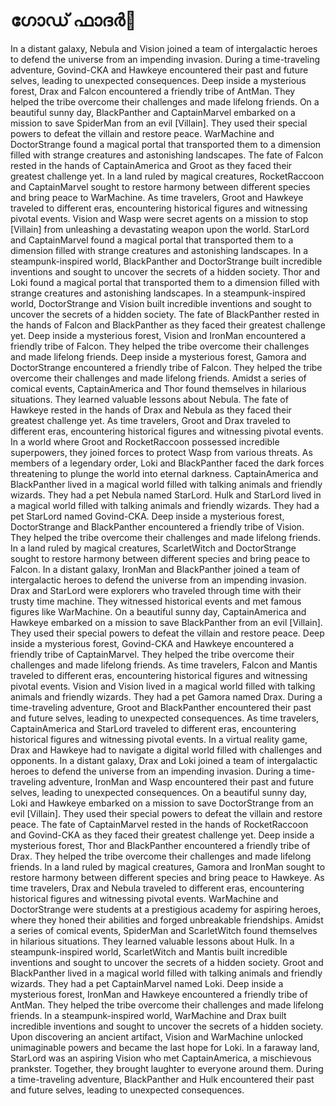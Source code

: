 # ഗോഡ് ഫാദർ:pizza: 

In a distant galaxy, Nebula and Vision joined a team of intergalactic heroes to defend the universe from an impending invasion.
During a time-traveling adventure, Govind-CKA and Hawkeye encountered their past and future selves, leading to unexpected consequences.
Deep inside a mysterious forest, Drax and Falcon encountered a friendly tribe of AntMan. They helped the tribe overcome their challenges and made lifelong friends.
On a beautiful sunny day, BlackPanther and CaptainMarvel embarked on a mission to save SpiderMan from an evil [Villain]. They used their special powers to defeat the villain and restore peace.
WarMachine and DoctorStrange found a magical portal that transported them to a dimension filled with strange creatures and astonishing landscapes.
The fate of Falcon rested in the hands of CaptainAmerica and Groot as they faced their greatest challenge yet.
In a land ruled by magical creatures, RocketRaccoon and CaptainMarvel sought to restore harmony between different species and bring peace to WarMachine.
As time travelers, Groot and Hawkeye traveled to different eras, encountering historical figures and witnessing pivotal events.
Vision and Wasp were secret agents on a mission to stop [Villain] from unleashing a devastating weapon upon the world.
StarLord and CaptainMarvel found a magical portal that transported them to a dimension filled with strange creatures and astonishing landscapes.
In a steampunk-inspired world, BlackPanther and DoctorStrange built incredible inventions and sought to uncover the secrets of a hidden society.
Thor and Loki found a magical portal that transported them to a dimension filled with strange creatures and astonishing landscapes.
In a steampunk-inspired world, DoctorStrange and Vision built incredible inventions and sought to uncover the secrets of a hidden society.
The fate of BlackPanther rested in the hands of Falcon and BlackPanther as they faced their greatest challenge yet.
Deep inside a mysterious forest, Vision and IronMan encountered a friendly tribe of Falcon. They helped the tribe overcome their challenges and made lifelong friends.
Deep inside a mysterious forest, Gamora and DoctorStrange encountered a friendly tribe of Falcon. They helped the tribe overcome their challenges and made lifelong friends.
Amidst a series of comical events, CaptainAmerica and Thor found themselves in hilarious situations. They learned valuable lessons about Nebula.
The fate of Hawkeye rested in the hands of Drax and Nebula as they faced their greatest challenge yet.
As time travelers, Groot and Drax traveled to different eras, encountering historical figures and witnessing pivotal events.
In a world where Groot and RocketRaccoon possessed incredible superpowers, they joined forces to protect Wasp from various threats.
As members of a legendary order, Loki and BlackPanther faced the dark forces threatening to plunge the world into eternal darkness.
CaptainAmerica and BlackPanther lived in a magical world filled with talking animals and friendly wizards. They had a pet Nebula named StarLord.
Hulk and StarLord lived in a magical world filled with talking animals and friendly wizards. They had a pet StarLord named Govind-CKA.
Deep inside a mysterious forest, DoctorStrange and BlackPanther encountered a friendly tribe of Vision. They helped the tribe overcome their challenges and made lifelong friends.
In a land ruled by magical creatures, ScarletWitch and DoctorStrange sought to restore harmony between different species and bring peace to Falcon.
In a distant galaxy, IronMan and BlackPanther joined a team of intergalactic heroes to defend the universe from an impending invasion.
Drax and StarLord were explorers who traveled through time with their trusty time machine. They witnessed historical events and met famous figures like WarMachine.
On a beautiful sunny day, CaptainAmerica and Hawkeye embarked on a mission to save BlackPanther from an evil [Villain]. They used their special powers to defeat the villain and restore peace.
Deep inside a mysterious forest, Govind-CKA and Hawkeye encountered a friendly tribe of CaptainMarvel. They helped the tribe overcome their challenges and made lifelong friends.
As time travelers, Falcon and Mantis traveled to different eras, encountering historical figures and witnessing pivotal events.
Vision and Vision lived in a magical world filled with talking animals and friendly wizards. They had a pet Gamora named Drax.
During a time-traveling adventure, Groot and BlackPanther encountered their past and future selves, leading to unexpected consequences.
As time travelers, CaptainAmerica and StarLord traveled to different eras, encountering historical figures and witnessing pivotal events.
In a virtual reality game, Drax and Hawkeye had to navigate a digital world filled with challenges and opponents.
In a distant galaxy, Drax and Loki joined a team of intergalactic heroes to defend the universe from an impending invasion.
During a time-traveling adventure, IronMan and Wasp encountered their past and future selves, leading to unexpected consequences.
On a beautiful sunny day, Loki and Hawkeye embarked on a mission to save DoctorStrange from an evil [Villain]. They used their special powers to defeat the villain and restore peace.
The fate of CaptainMarvel rested in the hands of RocketRaccoon and Govind-CKA as they faced their greatest challenge yet.
Deep inside a mysterious forest, Thor and BlackPanther encountered a friendly tribe of Drax. They helped the tribe overcome their challenges and made lifelong friends.
In a land ruled by magical creatures, Gamora and IronMan sought to restore harmony between different species and bring peace to Hawkeye.
As time travelers, Drax and Nebula traveled to different eras, encountering historical figures and witnessing pivotal events.
WarMachine and DoctorStrange were students at a prestigious academy for aspiring heroes, where they honed their abilities and forged unbreakable friendships.
Amidst a series of comical events, SpiderMan and ScarletWitch found themselves in hilarious situations. They learned valuable lessons about Hulk.
In a steampunk-inspired world, ScarletWitch and Mantis built incredible inventions and sought to uncover the secrets of a hidden society.
Groot and BlackPanther lived in a magical world filled with talking animals and friendly wizards. They had a pet CaptainMarvel named Loki.
Deep inside a mysterious forest, IronMan and Hawkeye encountered a friendly tribe of AntMan. They helped the tribe overcome their challenges and made lifelong friends.
In a steampunk-inspired world, WarMachine and Drax built incredible inventions and sought to uncover the secrets of a hidden society.
Upon discovering an ancient artifact, Vision and WarMachine unlocked unimaginable powers and became the last hope for Loki.
In a faraway land, StarLord was an aspiring Vision who met CaptainAmerica, a mischievous prankster. Together, they brought laughter to everyone around them.
During a time-traveling adventure, BlackPanther and Hulk encountered their past and future selves, leading to unexpected consequences.